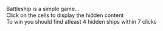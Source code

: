 Battleship is a simple game...
<br/>Click on the cells to display the hidden content
<br/>To win you should find atleast 4 hidden ships within 7 clicks
